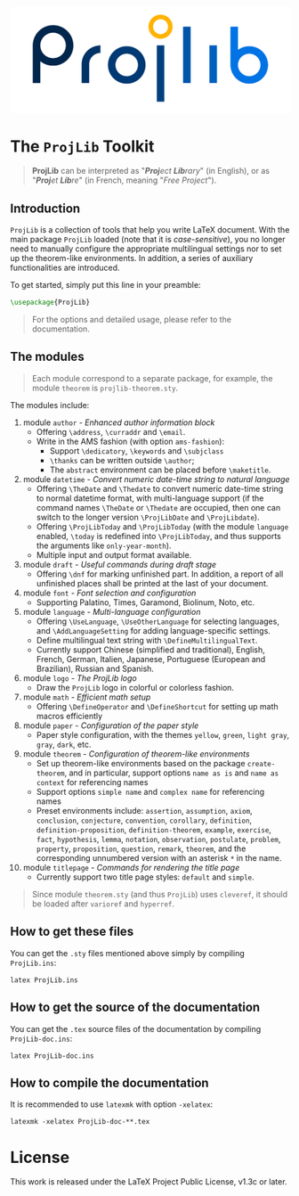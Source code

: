 <!-- Copyright (C) 2021-2022 by Jinwen XU -->

![image](https://github.com/Jinwen-XU/ProjLib/raw/main/logo/ProjLib-logo.png)

# The `ProjLib` Toolkit

> **ProjLib** can be interpreted as "***Proj**ect **Lib**rary*" (in English), or as "***Proj**et **Lib**re*" (in French, meaning "*Free Project*").

## Introduction

`ProjLib` is a collection of tools that help you write LaTeX document. With the main package `ProjLib` loaded (note that it is *case-sensitive*), you no longer need to manually configure the appropriate multilingual settings nor to set up the theorem-like environments. In addition, a series of auxiliary functionalities are introduced.

To get started, simply put this line in your preamble:
```latex
\usepackage{ProjLib}
```
> For the options and detailed usage, please refer to the documentation.


## The modules

> Each module correspond to a separate package, for example, the module `theorem` is `projlib-theorem.sty`.

The modules include:
1. module `author` - *Enhanced author information block*
    - Offering `\address`, `\curraddr` and `\email`.
    - Write in the AMS fashion (with option `ams-fashion`):
        - Support `\dedicatory`, `\keywords` and `\subjclass`
        - `\thanks` can be written outside `\author`;
        - The `abstract` environment can be placed before `\maketitle`.
1. module `datetime` - *Convert numeric date-time string to natural language*
    - Offering `\TheDate` and `\Thedate` to convert numeric date-time string to normal datetime format, with multi-language support (if the command names `\TheDate` or `\Thedate` are occupied, then one can switch to the longer version `\ProjLibDate` and `\ProjLibdate`).
    - Offering `\ProjLibToday` and `\ProjLibToday` (with the module `language` enabled, `\today` is redefined into `\ProjLibToday`, and thus supports the arguments like `only-year-month`).
    - Multiple input and output format available.
1. module `draft` - *Useful commands during draft stage*
    - Offering `\dnf` for marking unfinished part. In addition, a report of all unfinished places shall be printed at the last of your document.
1. module `font` - *Font selection and configuration*
    - Supporting Palatino, Times, Garamond, Biolinum, Noto, etc.
1. module `language` - *Multi-language configuration*
    - Offering `\UseLanguage`, `\UseOtherLanguage` for selecting languages, and `\AddLanguageSetting` for adding language-specific settings.
    - Define multilingual text string with `\DefineMultilingualText`.
    - Currently support Chinese (simplified and traditional), English, French, German, Italien, Japanese, Portuguese (European and Brazilian), Russian and Spanish.
1. module `logo` - *The ProjLib logo*
    - Draw the `ProjLib` logo in colorful or colorless fashion.
1. module `math` - *Efficient math setup*
    - Offering `\DefineOperator` and `\DefineShortcut` for setting up math macros efficiently
1. module `paper` - *Configuration of the paper style*
    - Paper style configuration, with the themes `yellow`, `green`, `light gray`, `gray`, `dark`, etc.
1. module `theorem` - *Configuration of theorem-like environments*
    - Set up theorem-like environments based on the package `create-theorem`, and in particular, support options `name as is` and `name as context` for referencing names
    - Support options `simple name` and `complex name` for referencing names
    - Preset environments include: `assertion`, `assumption`, `axiom`, `conclusion`, `conjecture`, `convention`, `corollary`, `definition`, `definition-proposition`, `definition-theorem`, `example`, `exercise`, `fact`, `hypothesis`, `lemma`, `notation`, `observation`, `postulate`, `problem`, `property`, `proposition`, `question`, `remark`, `theorem`, and the corresponding unnumbered version with an asterisk `*` in the name.
1. module `titlepage` - *Commands for rendering the title page*
    - Currently support two title page styles: `default` and `simple`.

> Since module `theorem.sty` (and thus `ProjLib`) uses `cleveref`, it should be loaded after `varioref` and `hyperref`.

## How to get these files
You can get the `.sty` files mentioned above simply by compiling `ProjLib.ins`:
```
latex ProjLib.ins
```

## How to get the source of the documentation
You can get the `.tex` source files of the documentation by compiling `ProjLib-doc.ins`:
```
latex ProjLib-doc.ins
```

## How to compile the documentation
It is recommended to use `latexmk` with option `-xelatex`:
```
latexmk -xelatex ProjLib-doc-**.tex
```

# License

This work is released under the LaTeX Project Public License, v1.3c or later.
